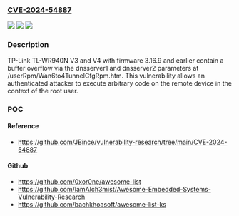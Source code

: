 ### [CVE-2024-54887](https://cve.mitre.org/cgi-bin/cvename.cgi?name=CVE-2024-54887)
![](https://img.shields.io/static/v1?label=Product&message=n%2Fa&color=blue)
![](https://img.shields.io/static/v1?label=Version&message=n%2Fa&color=blue)
![](https://img.shields.io/static/v1?label=Vulnerability&message=n%2Fa&color=brighgreen)

### Description

TP-Link TL-WR940N V3 and V4 with firmware 3.16.9 and earlier contain a buffer overflow via the dnsserver1 and dnsserver2 parameters at /userRpm/Wan6to4TunnelCfgRpm.htm. This vulnerability allows an authenticated attacker to execute arbitrary code on the remote device in the context of the root user.

### POC

#### Reference
- https://github.com/JBince/vulnerability-research/tree/main/CVE-2024-54887

#### Github
- https://github.com/0xor0ne/awesome-list
- https://github.com/IamAlch3mist/Awesome-Embedded-Systems-Vulnerability-Research
- https://github.com/bachkhoasoft/awesome-list-ks

